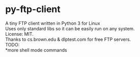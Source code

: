 # py-ftp-client  
A tiny FTP client written in Python 3 for Linux  
Uses only standard libs so it can be easily run on any system.  
License: MIT.  
Thanks to cs.brown.edu & dlptest.com for free FTP servers.  
TODO:  
  *more shell mode commands
